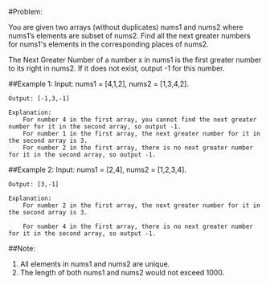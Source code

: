 #Problem:  

You are given two arrays (without duplicates) nums1 and nums2 where nums1’s elements are subset of nums2. Find all the next greater numbers for nums1's elements in the corresponding places of nums2.

The Next Greater Number of a number x in nums1 is the first greater number to its right in nums2. If it does not exist, output -1 for this number.

##Example 1:
	Input: nums1 = [4,1,2], nums2 = [1,3,4,2].  

	Output: [-1,3,-1]  

	Explanation:  
	    For number 4 in the first array, you cannot find the next greater number for it in the second array, so output -1.  
	    For number 1 in the first array, the next greater number for it in the second array is 3.  
	    For number 2 in the first array, there is no next greater number for it in the second array, so output -1.  

##Example 2:
	Input: nums1 = [2,4], nums2 = [1,2,3,4].  

	Output: [3,-1]  

	Explanation:  
	    For number 2 in the first array, the next greater number for it in the second array is 3.  

	    For number 4 in the first array, there is no next greater number for it in the second array, so output -1.

##Note:
  1. All elements in nums1 and nums2 are unique.  
  2. The length of both nums1 and nums2 would not exceed 1000.  